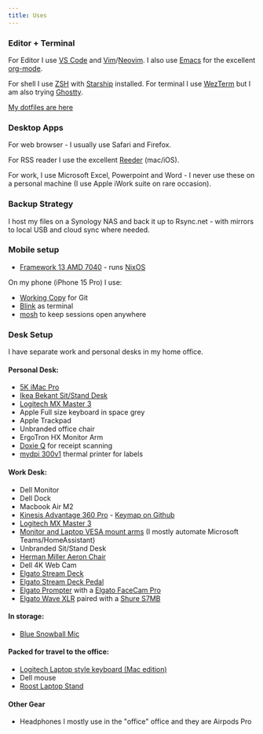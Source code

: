 ```yaml
---
title: Uses
---
```


### Editor + Terminal

For Editor I use [VS Code](https://code.visualstudio.com) and
[Vim](https://www.vim.org)/[Neovim](https://www.neovim.io). I also use
[Emacs](https://www.gnu.org/emacs) for the excellent [org-mode](https://orgmode.org/).

For shell I use [ZSH](https://www.zsh.org/) with [Starship](https://starship.rs/)
installed. For terminal I use [WezTerm](https://wezfurlong.org/wezterm/index.html) but I
am also trying [Ghostty](https://ghostty.org/).

[My dotfiles are here](https://github.com/dueyfinster/dotfiles)

### Desktop Apps

For web browser - I usually use Safari and Firefox.

For RSS reader I use the excellent [Reeder](https://reederapp.com) (mac/iOS).

For work, I use Microsoft Excel, Powerpoint and Word - I never use these on a
personal machine (I use Apple iWork suite on rare occasion).

### Backup Strategy

I host my files on a Synology NAS and back it up to Rsync.net - with mirrors to
local USB and cloud sync where needed.

### Mobile setup

- [Framework 13 AMD 7040](https://frame.work) - runs [NixOS](https://nixos.org)

On my phone (iPhone 15 Pro) I use:

- [Working Copy](https://workingcopy.app) for Git
- [Blink](https://blink.sh) as terminal
- [mosh](https://mosh.org) to keep sessions open anywhere

### Desk Setup

I have separate work and personal desks in my home office.

#### Personal Desk:

- [5K iMac Pro](https://support.apple.com/en-ie/111995)
- [Ikea Bekant Sit/Stand Desk](https://www.ikea.com/ie/en/p/bekant-desk-sit-stand-white-stained-oak-veneer-white-s19282085/)
- [Logitech MX Master 3](https://www.amazon.co.uk/Logitech-Ultrafast-Scrolling-Ergonomic-Customisation/dp/B07W6JG6Z7/)
- Apple Full size keyboard in space grey
- Apple Trackpad
- Unbranded office chair
- ErgoTron HX Monitor Arm
- [Doxie Q](https://www.getdoxie.com/product/doxie-q) for receipt scanning
- [mydpi 300v1](https://mydpi.com/products/300v1) thermal printer for labels

#### Work Desk:

- Dell Monitor
- Dell Dock
- Macbook Air M2
- [Kinesis Advantage 360 Pro](https://www.zenlap.eu/kinesis-advantage-2-360) -
  [Keymap on Github](https://github.com/dueyfinster/Adv360-Pro-ZMK)
- [Logitech MX Master 3](https://www.amazon.co.uk/Logitech-Ultrafast-Scrolling-Ergonomic-Customisation/dp/B07W6JG6Z7/)
- [Monitor and Laptop VESA mount arms](https://www.amazon.co.uk/gp/product/B08R3MBSKP/)
  (I mostly automate Microsoft Teams/HomeAssistant)
- Unbranded Sit/Stand Desk
- [Herman Miller Aeron Chair](https://usedaeronireland.ie/)
- Dell 4K Web Cam
- [Elgato Stream Deck](https://www.amazon.co.uk/Elgato-Stream-Deck-Controller-customizable/dp/B06W2KLM3S)
- [Elgato Stream Deck Pedal](https://www.amazon.co.uk/dp/B09PRMCTGB)
- [Elgato Prompter](https://www.amazon.co.uk/dp/B0CH3P9K1X) with a [Elgato FaceCam Pro](https://www.amazon.co.uk/dp/B0BJL7Q3SR)
- [Elgato Wave XLR](https://www.amazon.co.uk/Elgato-Wave-Tap-Mute-Mac/dp/B09738CKKX) paired with a [Shure S7MB](https://www.amazon.co.uk/Shure-SM7B-Microphone/dp/B0002E4Z8M)

#### In storage:
- [Blue Snowball Mic](https://www.amazon.co.uk/Blue-Microphones-Snowball-iCE-Microphone/dp/B014PYGTUQ/)

#### Packed for travel to the office:
- [Logitech Laptop style keyboard (Mac edition)](https://www.amazon.co.uk/gp/product/B00B73BZJO/)
- Dell mouse
- [Roost Laptop Stand](https://www.therooststand.com/)


#### Other Gear
- Headphones I mostly use in the "office" office and they are Airpods Pro
